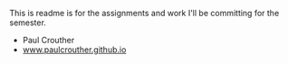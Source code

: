This is readme is for the assignments and work I'll be committing for the semester.

* Paul Crouther
* www.paulcrouther.github.io
